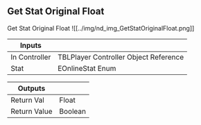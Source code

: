 ## Get Stat Original Float
Get Stat Original Float
![[../img/nd_img_GetStatOriginalFloat.png]]

|Inputs||
|--|--|
| In Controller | TBLPlayer Controller Object Reference |
| Stat | EOnlineStat Enum |

|Outputs||
|--|--|
| Return Val | Float |
| Return Value | Boolean |
